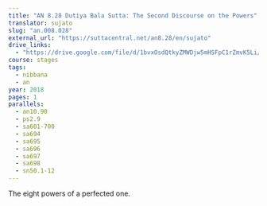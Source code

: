 ```yaml
---
title: "AN 8.28 Dutiya Bala Sutta: The Second Discourse on the Powers"
translator: sujato
slug: "an.008.028"
external_url: "https://suttacentral.net/an8.28/en/sujato"
drive_links:
  - "https://drive.google.com/file/d/1bvxOsdQtkyZMWDjw5mHSFpC1rZmvK5Li/view?usp=drivesdk"
course: stages
tags:
  - nibbana
  - an
year: 2018
pages: 1
parallels:
  - an10.90
  - ps2.9
  - sa601-700
  - sa694
  - sa695
  - sa696
  - sa697
  - sa698
  - sn50.1-12
---
```



The eight powers of a perfected one.
